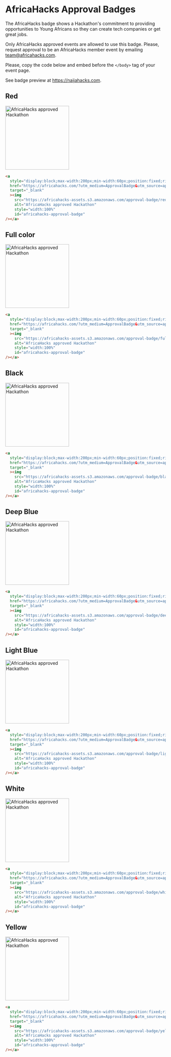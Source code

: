 # AfricaHacks Approval Badges

The AfricaHacks badge shows a Hackathon's commitment to providing opportunities to Young Africans so they can create tech companies or get great jobs.

Only AfricaHacks approved events are allowed to use this badge. Please, request approval to be an AfricaHacks member event by emailing team@africahacks.com.

Please, copy the code below and embed before the `</body>` tag of your event page.

See badge preview at https://naijahacks.com.

## Red

<img
    src="https://africahacks-assets.s3.amazonaws.com/approval-badge/red.svg"
    alt="AfricaHacks approved Hackathon"
    width="200px"
    id="africahacks-approval-badge"
/>

```html
<a
  style="display:block;max-width:200px;min-width:60px;position:fixed;right:0px;width:10%;z-index:10000"
  href="https://africahacks.com/?utm_medium=ApprovalBadge&utm_source=approved-hackathon"
  target="_blank"
  ><img
    src="https://africahacks-assets.s3.amazonaws.com/approval-badge/red.svg"
    alt="AfricaHacks approved Hackathon"
    style="width:100%"
    id="africahacks-approval-badge"
/></a>
```

## Full color

<img
    src="https://africahacks-assets.s3.amazonaws.com/approval-badge/full_colours.svg"
    alt="AfricaHacks approved Hackathon"
    width="200px"
    id="africahacks-approval-badge"
/>

```html
<a
  style="display:block;max-width:200px;min-width:60px;position:fixed;right:0px;width:10%;z-index:10000"
  href="https://africahacks.com/?utm_medium=ApprovalBadge&utm_source=approved-hackathon"
  target="_blank"
  ><img
    src="https://africahacks-assets.s3.amazonaws.com/approval-badge/full_colours.svg"
    alt="AfricaHacks approved Hackathon"
    style="width:100%"
    id="africahacks-approval-badge"
/></a>
```

## Black

<img
    src="https://africahacks-assets.s3.amazonaws.com/approval-badge/black.svg"
    alt="AfricaHacks approved Hackathon"
    width="200px"
    id="africahacks-approval-badge"
/>

```html
<a
  style="display:block;max-width:200px;min-width:60px;position:fixed;right:0px;width:10%;z-index:10000"
  href="https://africahacks.com/?utm_medium=ApprovalBadge&utm_source=approved-hackathon"
  target="_blank"
  ><img
    src="https://africahacks-assets.s3.amazonaws.com/approval-badge/black.svg"
    alt="AfricaHacks approved Hackathon"
    style="width:100%"
    id="africahacks-approval-badge"
/></a>
```

## Deep Blue

<img
    src="https://africahacks-assets.s3.amazonaws.com/approval-badge/deep_blue.svg"
    alt="AfricaHacks approved Hackathon"
    width="200px"
    id="africahacks-approval-badge"
/>

```html
<a
  style="display:block;max-width:200px;min-width:60px;position:fixed;right:0px;width:10%;z-index:10000"
  href="https://africahacks.com/?utm_medium=ApprovalBadge&utm_source=approved-hackathon"
  target="_blank"
  ><img
    src="https://africahacks-assets.s3.amazonaws.com/approval-badge/deep_blue.svg"
    alt="AfricaHacks approved Hackathon"
    style="width:100%"
    id="africahacks-approval-badge"
/></a>
```

## Light Blue

<img
    src="https://africahacks-assets.s3.amazonaws.com/approval-badge/light_blue.svg"
    alt="AfricaHacks approved Hackathon"
    width="200px"
    id="africahacks-approval-badge"
/>

```html
<a
  style="display:block;max-width:200px;min-width:60px;position:fixed;right:0px;width:10%;z-index:10000"
  href="https://africahacks.com/?utm_medium=ApprovalBadge&utm_source=approved-hackathon"
  target="_blank"
  ><img
    src="https://africahacks-assets.s3.amazonaws.com/approval-badge/light_blue.svg"
    alt="AfricaHacks approved Hackathon"
    style="width:100%"
    id="africahacks-approval-badge"
/></a>
```

## White

<img
    src="https://africahacks-assets.s3.amazonaws.com/approval-badge/white.svg"
    alt="AfricaHacks approved Hackathon"
    width="200px"
    id="africahacks-approval-badge"
/>

```html
<a
  style="display:block;max-width:200px;min-width:60px;position:fixed;right:0px;width:10%;z-index:10000"
  href="https://africahacks.com/?utm_medium=ApprovalBadge&utm_source=approved-hackathon"
  target="_blank"
  ><img
    src="https://africahacks-assets.s3.amazonaws.com/approval-badge/white.svg"
    alt="AfricaHacks approved Hackathon"
    style="width:100%"
    id="africahacks-approval-badge"
/></a>
```

## Yellow

<img
    src="https://africahacks-assets.s3.amazonaws.com/approval-badge/yellow.svg"
    alt="AfricaHacks approved Hackathon"
    width="200px"
    id="africahacks-approval-badge"
/>

```html
<a
  style="display:block;max-width:200px;min-width:60px;position:fixed;right:0px;width:10%;z-index:10000"
  href="https://africahacks.com/?utm_medium=ApprovalBadge&utm_source=approved-hackathon"
  target="_blank"
  ><img
    src="https://africahacks-assets.s3.amazonaws.com/approval-badge/yellow.svg"
    alt="AfricaHacks approved Hackathon"
    style="width:100%"
    id="africahacks-approval-badge"
/></a>
```
